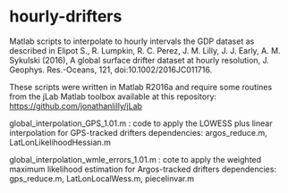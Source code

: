 # hourly-drifters
Matlab scripts to interpolate to hourly intervals the GDP dataset as described in  Elipot S., R. Lumpkin, R. C. Perez, J. M. Lilly, J. J. Early, A. M. Sykulski (2016), A global surface drifter dataset at hourly resolution, J. Geophys. Res.-Oceans, 121, doi:10.1002/2016JC011716.

These scripts were written in Matlab R2016a and require some routines from the jLab Matlab toolbox available at this repository:
https://github.com/jonathanlilly/jLab

global_interpolation_GPS_1.01.m : code to apply the LOWESS plus linear interpolation for GPS-tracked drifters
  dependencies: argos_reduce.m, LatLonLikelihoodHessian.m
  
global_interpolation_wmle_errors_1.01.m : cote to apply the weighted maximum likelihood estimation for Argos-tracked drifters
  dependencies: gps_reduce.m, LatLonLocalWess.m, piecelinvar.m
